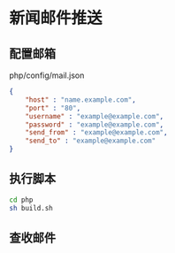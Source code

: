 # 新闻邮件推送

## 配置邮箱

php/config/mail.json

```json
{
    "host" : "name.example.com",
    "port" : "80",
    "username" : "example@example.com",
    "password" : "example@example.com",
    "send_from" : "example@example.com",
    "send_to" : "example@example.com"
}
```

## 执行脚本

```sh
cd php
sh build.sh
```

## 查收邮件
